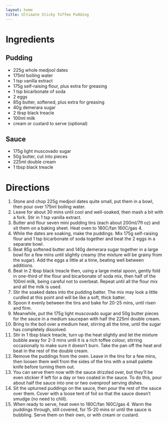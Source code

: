 ```yaml
---
layout: home
title: Ultimate Sticky Toffee Pudding
---
```

# Ingredients
## Pudding
- 225g whole medjool dates
- 175ml boiling water
- 1 tsp vanilla extract
- 175g self-raising flour, plus extra for greasing
- 1 tsp bicarbonate of soda
- 2 eggs
- 85g butter, softened, plus extra for greasing
- 40g demerara sugar
- 2 tbsp black treacle
- 100ml milk
- cream or custard to serve (optional)

## Sauce
- 175g light muscovado sugar
- 50g butter, cut into pieces
- 225ml double cream
- 1 tbsp black treacle

# Directions
1. Stone and chop 225g medjool dates quite small, put them in a bowl, then pour over 175ml boiling water.
2. Leave for about 30 mins until cool and well-soaked, then mash a bit with a fork. Stir in 1 tsp vanilla extract.
3. Butter and flour seven mini pudding tins (each about 200ml/7fl oz) and sit them on a baking sheet. Heat oven to 180C/fan 160C/gas 4.
4. While the dates are soaking, make the puddings. Mix 175g self-raising flour and 1 tsp bicarbonate of soda together and beat the 2 eggs in a separate bowl.
5. Beat 85g softened butter and 140g demerara sugar together in a large bowl for a few mins until slightly creamy (the mixture will be grainy from the sugar). Add the eggs a little at a time, beating well between additions.
6. Beat in 2 tbsp black treacle then, using a large metal spoon, gently fold in one-third of the flour and bicarbonate of soda mix, then half of the 100ml milk, being careful not to overbeat. Repeat until all the flour mix and all the milk is used.
7. Stir the soaked dates into the pudding batter. The mix may look a little curdled at this point and will be like a soft, thick batter.
8. Spoon it evenly between the tins and bake for 20-25 mins, until risen and firm.
9. Meanwhile, put the 175g light muscovado sugar and 50g butter pieces for the sauce in a medium saucepan with half the 225ml double cream.
10. Bring to the boil over a medium heat, stirring all the time, until the sugar has completely dissolved.
11. Stir in 1 tbsp black treacle, turn up the heat slightly and let the mixture bubble away for 2-3 mins until it is a rich toffee colour, stirring occasionally to make sure it doesn’t burn. Take the pan off the heat and beat in the rest of the double cream.
12. Remove the puddings from the oven. Leave in the tins for a few mins, then loosen them well from the sides of the tins with a small palette knife before turning them out.
13. You can serve them now with the sauce drizzled over, but they’ll be even stickier if left for a day or two coated in the sauce. To do this, pour about half the sauce into one or two ovenproof serving dishes.
14. Sit the upturned puddings on the sauce, then pour the rest of the sauce over them. Cover with a loose tent of foil so that the sauce doesn’t smudge (no need to chill).
15. When ready to serve, heat oven to 180C/fan 160C/gas 4. Warm the puddings through, still covered, for 15-20 mins or until the sauce is bubbling. Serve them on their own, or with cream or custard.